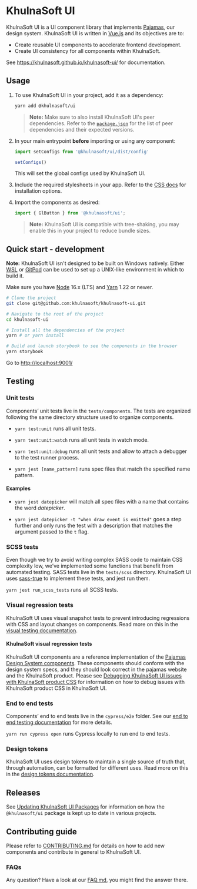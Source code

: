 # KhulnaSoft UI

KhulnaSoft UI is a UI component library that implements [Pajamas](https://design.gitlab.com/), our
design system. KhulnaSoft UI is written in [Vue.js](https://vuejs.org) and its objectives are to:

- Create reusable UI components to accelerate frontend development.
- Create UI consistency for all components within KhulnaSoft.

See <https://khulnasoft.github.io/khulnasoft-ui/> for documentation.

## Usage

1. To use KhulnaSoft UI in your project, add it as a dependency:

    ```sh
    yarn add @khulnasoft/ui
    ```

    > **Note:** Make sure to also install KhulnaSoft UI's peer dependencies. Refer to the
    > [`package.json`](./package.json) for the list of peer dependencies and their expected versions.

1. In your main entrypoint **before** importing or using any component:

    ```javascript
    import setConfigs from '@khulnasoft/ui/dist/config'

    setConfigs()
    ```

    This will set the global configs used by KhulnaSoft UI.

1. Include the required stylesheets in your app. Refer to the [CSS docs](/doc/css.md) for
   installation options.

1. Import the components as desired:

    ```javascript
    import { GlButton } from '@khulnasoft/ui';
    ```

    > **Note:** KhulnaSoft UI is compatible with tree-shaking, you may enable this in your project to
    > reduce bundle sizes.

## Quick start - development

**Note:** KhulnaSoft UI isn't designed to be built on Windows natively. Either
[WSL](https://learn.microsoft.com/en-us/windows/wsl/) or
[GitPod](https://www.gitpod.io/docs/configure/authentication/gitlab) can be used to set up a
UNIX-like environment in which to build it.

Make sure you have [Node](https://nodejs.org/en/) 16.x (LTS) and [Yarn](https://yarnpkg.com/) 1.22
or newer.

```sh
# Clone the project
git clone git@github.com:khulnasoft/khulnasoft-ui.git

# Navigate to the root of the project
cd khulnasoft-ui

# Install all the dependencies of the project
yarn # or yarn install

# Build and launch storybook to see the components in the browser
yarn storybook
```

Go to <http://localhost:9001/>

## Testing

### Unit tests

Components’ unit tests live in the `tests/components`. The tests are organized following the same
directory structure used to organize components.

- `yarn test:unit` runs all unit tests.

- `yarn test:unit:watch` runs all unit tests in watch mode.

- `yarn test:unit:debug` runs all unit tests and allow to attach a debugger to the test runner process.

- `yarn jest [name_pattern]` runs spec files that match the specified name pattern.

#### Examples

- `yarn jest datepicker` will match all spec files with a name that contains the word _datepicker_.

- `yarn jest datepicker -t "when draw event is emitted"` goes a step further and only runs the test
with a description that matches the argument passed to the `t` flag.

### SCSS tests

Even though we try to avoid writing complex SASS code to maintain CSS complexity low, we’ve
implemented some functions that benefit from automated testing. SASS tests live in the `tests/scss`
directory. KhulnaSoft UI uses [sass-true](https://www.oddbird.net/true/) to implement these tests, and
jest run them.

`yarn jest run_scss_tests` runs all SCSS tests.

### Visual regression tests

KhulnaSoft UI uses visual snapshot tests to prevent introducing regressions with CSS and
layout changes on components. Read more on this in the [visual testing documentation](doc/contributing/visual_testing.md).

#### KhulnaSoft visual regression tests

KhulnaSoft UI components are a reference implementation of the
[Pajamas Design System components](https://design.gitlab.com/components/status). These components
should conform with the design system specs, and they should look correct in the pajamas website and
the KhulnaSoft product. Please see [Debugging KhulnaSoft UI issues with KhulnaSoft product CSS](doc/debugging-khulnasoft-ui-with-gitlab-css.md)
for information on how to debug issues with KhulnaSoft product CSS in KhulnaSoft UI.

### End to end tests

Components’ end to end tests live in the `cypress/e2e` folder. See our
[end to end testing documentation](doc/contributing/end_to_end_test.md) for more details.

`yarn run cypress open` runs Cypress locally to run end to end tests.

### Design tokens

KhulnaSoft UI uses design tokens to maintain a single source of truth that, through automation,
can be formatted for different uses. Read more on this in the [design tokens documentation](doc/contributing/design_tokens.md).

## Releases

See [Updating KhulnaSoft UI Packages](doc/updating-khulnasoft-ui-packages.md) for information on how the
`@khulnasoft/ui` package is kept up to date in various projects.

## Contributing guide

Please refer to [CONTRIBUTING.md](CONTRIBUTING.md) for details on how to add new components and
contribute in general to KhulnaSoft UI.

### FAQs

Any question? Have a look at our [FAQ.md](FAQ.md), you might find the answer there.
